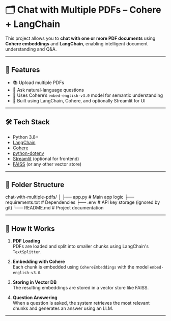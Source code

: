 # 🗂️ Chat with Multiple PDFs – Cohere + LangChain

This project allows you to **chat with one or more PDF documents** using **Cohere embeddings** and **LangChain**, enabling intelligent document understanding and Q&A.

---

## 🚀 Features

- 📚 Upload multiple PDFs  
- 🤖 Ask natural-language questions  
- 🧠 Uses Cohere’s `embed-english-v3.0` model for semantic understanding  
- 🔗 Built using LangChain, Cohere, and optionally Streamlit for UI  

---

## 🛠️ Tech Stack

- Python 3.8+  
- [LangChain](https://www.langchain.com/)  
- [Cohere](https://cohere.com/)  
- [python-dotenv](https://pypi.org/project/python-dotenv/)  
- [Streamlit](https://streamlit.io/) (optional for frontend)  
- [FAISS](https://github.com/facebookresearch/faiss) (or any other vector store)

---

## 📁 Folder Structure

chat-with-multiple-pdfs/
│
├── app.py # Main app logic
├── requirements.txt # Dependencies
├── .env # API key storage (ignored by git)
└── README.md # Project documentation


---

## 🧠 How It Works

1. **PDF Loading**  
   PDFs are loaded and split into smaller chunks using LangChain's `TextSplitter`.

2. **Embedding with Cohere**  
   Each chunk is embedded using `CohereEmbeddings` with the model `embed-english-v3.0`.

3. **Storing in Vector DB**  
   The resulting embeddings are stored in a vector store like FAISS.

4. **Question Answering**  
   When a question is asked, the system retrieves the most relevant chunks and generates an answer using an LLM.

---

